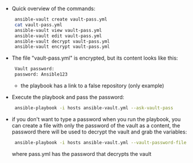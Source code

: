 * Quick overview of the commands:
   ```sh
    ansible-vault create vault-pass.yml
    cat vault-pass.yml
    ansible-vault view vault-pass.yml
    ansible-vault edit vault-pass.yml
    ansible-vault decrypt vault-pass.yml
    ansible-vault encrypt vault-pass.yml
   ```
* The file "vault-pass.yml" is encrypted, but its content looks like this:
   ```sh
    Vault password:
    password: Ansible123
   ```
   - the playbook has a link to a false repository (only example)
   
* Execute the playbook and pass the password:
   ```sh
    ansible-playbook -i hosts ansible-vault.yml --ask-vault-pass
   ```
   
* if you don't want to type a password when you run the playbook, you can create a file with only the password of the vault as a content, the password there will be used to decrypt the vault and grab the variables:
   ```sh
    ansible-playbook -i hosts ansible-vault.yml --vault-password-file pass.yml
   ```
   where pass.yml has the password that decrypts the vault
